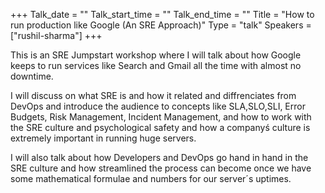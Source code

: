 +++
Talk_date = ""
Talk_start_time = ""
Talk_end_time = ""
Title = "How to run production like Google (An SRE Approach)"
Type = "talk"
Speakers = ["rushil-sharma"]
+++

This is an SRE Jumpstart workshop where I will talk about how Google keeps to run services like Search and Gmail all the time with almost no downtime.

I will discuss on what SRE is and how it related and diffrenciates from DevOps and introduce the audience to concepts like SLA,SLO,SLI, Error Budgets, Risk Management, Incident Management, and how to work with the SRE culture and psychological safety and how a companyś culture is extremely important in running huge servers. 

I will also talk about how Developers and DevOps go hand in hand in the SRE culture and how streamlined the process can become once we have some mathematical formulae and numbers for our server´s uptimes.